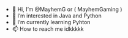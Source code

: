 - 👋 Hi, I’m @MayhemG or ( MayhemGaming ) 
- 👀 I’m interested in Java and Python
- 🌱 I’m currently learning Pyhton 
- 📫 How to reach me idkkkkk


<!---
MayhemG/MayhemG is a ✨ special ✨ repository because its `README.md` (this file) appears on your GitHub profile.
You can click the Preview link to take a look at your changes.
--->

